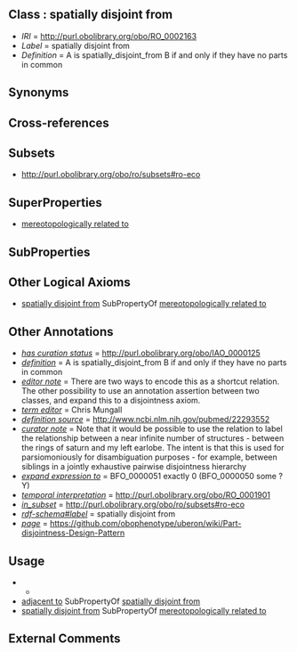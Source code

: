 
## Class : spatially disjoint from

 * *IRI* = http://purl.obolibrary.org/obo/RO_0002163
 * *Label* = spatially disjoint from
 * *Definition* = A is spatially_disjoint_from B if and only if they have no parts in common

## Synonyms


## Cross-references


## Subsets

 * http://purl.obolibrary.org/obo/ro/subsets#ro-eco

## SuperProperties

 * [mereotopologically related to](../../RO/23/RO_0002323.md)

## SubProperties


## Other Logical Axioms

 * [spatially disjoint from](../../RO/63/RO_0002163.md) SubPropertyOf [mereotopologically related to](../../RO/23/RO_0002323.md)

## Other Annotations

 * *[has curation status](../../IAO/14/IAO_0000114.md)* = http://purl.obolibrary.org/obo/IAO_0000125
 * *[definition](../../IAO/15/IAO_0000115.md)* = A is spatially_disjoint_from B if and only if they have no parts in common
 * *[editor note](../../IAO/16/IAO_0000116.md)* = There are two ways to encode this as a shortcut relation. The other possibility to use an annotation assertion between two classes, and expand this to a disjointness axiom. 
 * *[term editor](../../IAO/17/IAO_0000117.md)* = Chris Mungall
 * *[definition source](../../IAO/19/IAO_0000119.md)* = http://www.ncbi.nlm.nih.gov/pubmed/22293552
 * *[curator note](../../IAO/32/IAO_0000232.md)* = Note that it would be possible to use the relation to label the relationship between a near infinite number of structures - between the rings of saturn and my left earlobe. The intent is that this is used for parsiomoniously for disambiguation purposes - for example, between siblings in a jointly exhaustive pairwise disjointness hierarchy
 * *[expand expression to](../../IAO/24/IAO_0000424.md)* = BFO_0000051 exactly 0 (BFO_0000050 some ?Y)
 * *[temporal interpretation](../../RO/00/RO_0001900.md)* = http://purl.obolibrary.org/obo/RO_0001901
 * *[in_subset](../../et/oboInOwl#inSubset.md)* = http://purl.obolibrary.org/obo/ro/subsets#ro-eco
 * *[rdf-schema#label](../../el/rdf-schema#label.md)* = spatially disjoint from
 * *[page](../../ge/page.md)* = https://github.com/obophenotype/uberon/wiki/Part-disjointness-Design-Pattern

## Usage

 * -
 * [adjacent to](../../RO/20/RO_0002220.md) SubPropertyOf [spatially disjoint from](../../RO/63/RO_0002163.md)
 * [spatially disjoint from](../../RO/63/RO_0002163.md) SubPropertyOf [mereotopologically related to](../../RO/23/RO_0002323.md)

## External Comments

